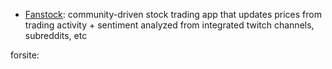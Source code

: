 - [Fanstock](https://github.com/alexhamidi/fanstocks): community-driven stock trading app that updates prices from trading activity + sentiment analyzed from integrated twitch channels, subreddits, etc


forsite:

